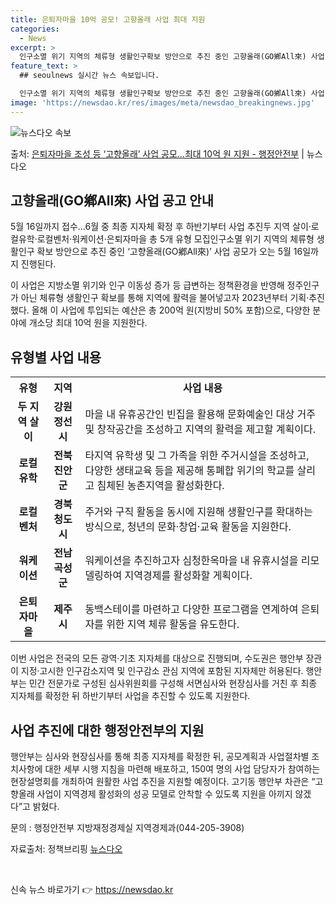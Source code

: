```yaml
---
title: 은퇴자마을 10억 공모! 고향올래 사업 최대 지원
categories:
  - News
excerpt: >
  인구소멸 위기 지역의 체류형 생활인구확보 방안으로 추진 중인 고향올래(GO鄕All來) 사업 공모가 오는 5월…
feature_text: >
  ## seoulnews 실시간 뉴스 속보입니다.

  인구소멸 위기 지역의 체류형 생활인구확보 방안으로 추진 중인 고향올래(GO鄕All來) 사업 공모가 오는 5월…
image: 'https://newsdao.kr/res/images/meta/newsdao_breakingnews.jpg'
---
```


![뉴스다오 속보](https://newsdao.kr/res/images/meta/newsdao_breakingnews.jpg)

<p>출처: <a href="https://newsdao.kr/3586" rel="dofollow">은퇴자마을 조성 등  ‘고향올래’ 사업 공모…최대 10억 원 지원 - 행정안전부</a> | 뉴스다오</p>

<h2 data-ke-size="size26">고향올래(GO鄕All來) 사업 공고 안내</h2>
<p data-ke-size="size16">5월 16일까지 접수…6월 중 최종 지자체 확정 후 하반기부터 사업 추진두 지역 살이·로컬유학·로컬벤처·워케이션·은퇴자마을 총 5개 유형 모집인구소멸 위기 지역의 체류형 생활인구 확보 방안으로 추진 중인 ‘고향올래(GO鄕All來)’ 사업 공모가 오는 5월 16일까지 진행된다.</p>
<p data-ke-size="size16">이 사업은 지방소멸 위기와 인구 이동성 증가 등 급변하는 정책환경을 반영해 정주인구가 아닌 체류형 생활인구 확보를 통해 지역에 활력을 불어넣고자 2023년부터 기획·추진했다. 올해 이 사업에 투입되는 예산은 총 200억 원(지방비 50% 포함)으로, 다양한 분야에 개소당 최대 10억 원을 지원한다. </p>

<h2 data-ke-size="size26">유형별 사업 내용</h2>
<table>
    <tr>
        <th>유형</th>
        <th>지역</th>
        <th>사업 내용</th>
    </tr>
    <tr>
        <td style="text-align: center; height: 17px;"><b>두 지역 살이</b></td>
        <td style="text-align: center; height: 17px;"><b>강원 정선시</b></td>
        <td>마을 내 유휴공간인 빈집을 활용해 문화예술인 대상 거주 및 창작공간을 조성하고 지역의 활력을 제고할 계획이다.</td>
    </tr>
    <tr>
        <td style="text-align: center; height: 17px;"><b>로컬유학</b></td>
        <td style="text-align: center; height: 17px;"><b>전북 진안군</b></td>
        <td>타지역 유학생 및 그 가족을 위한 주거시설을 조성하고, 다양한 생태교육 등을 제공해 통폐합 위기의 학교를 살리고 침체된 농촌지역을 활성화한다.</td>
    </tr>
    <tr>
        <td style="text-align: center; height: 17px;"><b>로컬벤처</b></td>
        <td style="text-align: center; height: 17px;"><b>경북 청도시</b></td>
        <td>주거와 구직 활동을 동시에 지원해 생활인구를 확대하는 방식으로, 청년의 문화·창업·교육 활동을 지원한다.</td>
    </tr>
    <tr>
        <td style="text-align: center; height: 17px;"><b>워케이션</b></td>
        <td style="text-align: center; height: 17px;"><b>전남 곡성군</b></td>
        <td>워케이션을 추진하고자 심청한옥마을 내 유휴시설을 리모델링하여 지역경제를 활성화할 게획이다.</td>
    </tr>
    <tr>
        <td style="text-align: center; height: 17px;"><b>은퇴자마을</b></td>
        <td style="text-align: center; height: 17px;"><b>제주시</b></td>
        <td>동백스테이를 마련하고 다양한 프로그램을 연계하여 은퇴자를 위한 지역 체류 활동을 유도한다.</td>
    </tr>
</table>

<p data-ke-size="size16">이번 사업은 전국의 모든 광역·기초 지자체를 대상으로 진행되며, 수도권은 행안부 장관이 지정·고시한 인구감소지역 및 인구감소 관심 지역에 포함된 지자체만 허용된다. 행안부는 민간 전문가로 구성된 심사위원회를 구성해 서면심사와 현장심사를 거친 후 최종 지자체를 확정한 뒤 하반기부터 사업을 추진할 수 있도록 지원한다. </p>

<h2 data-ke-size="size26">사업 추진에 대한 행정안전부의 지원</h2> 
<p data-ke-size="size16">행안부는 심사와 현장심사를 통해 최종 지자체를 확정한 뒤, 공모계획과 사업절차별 조치사항에 대한 세부 시행 지침을 마련해 배포하고, 150여 명의 사업 담당자가 참여하는 현장설명회를 개최하여 원활한 사업 추진을 지원할 예정이다. 고기동 행안부 차관은 “고향올래 사업이 지역경제 활성화의 성공 모델로 안착할 수 있도록 지원을 아끼지 않겠다”고 밝혔다. </p>
<p data-ke-size="size16">문의 : 행정안전부 지방재정경제실 지역경제과(044-205-3908) </p>
<p data-ke-size="size16">자료출처: 정책브리핑 <a href="https://newsdao.kr/3586">뉴스다오</a> </p>
<p data-ke-size="size16">&nbsp;</p> 

신속 뉴스 바로가기 👉 <a href="https://newsdao.kr" rel="dofollow">https://newsdao.kr</a>


